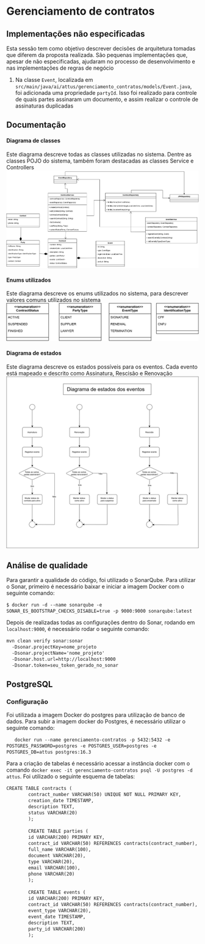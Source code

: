 # Gerenciamento de contratos

## Implementações não especificadas
Esta sessão tem como objetivo descrever decisões de arquitetura tomadas que diferem da proposta realizada. São pequenas implementações que, apesar de não especificadas, ajudaram no processo de desenvolvimento e nas implementações de regras de negócio

1. Na classe `Event`, localizada em `src/main/java/ai/attus/gerenciamento_contratos/models/Event.java`, foi adicionada uma propriedade `partyId`. Isso foi realizado para controle de quais partes assinaram um documento, e assim realizar o controle de assinaturas duplicadas
## Documentação
#### Diagrama de classes
Este diagrama descreve todas as classes utilizadas no sistema. Dentre as classes POJO do sistema, também foram destacadas as classes Service e Controllers
![Diagrama de classes](src/main/resources/docs/png_docs/classes.png)
#### Enums utilizados
Este diagrama descreve os enums utilizados no sistema, para descrever valores comuns utilizados no sistema
![Diagrama de classes enum](src/main/resources/docs/png_docs/enums.png)
#### Diagrama de estados
Este diagrama descreve os estados possíveis para os eventos. Cada evento está mapeado e descrito como Assinatura, Rescisão e Renovação
![Diagrama de estado](src/main/resources/docs/png_docs/state_diagram.png)

## Análise de qualidade
Para garantir a qualidade do código, foi utilizado o SonarQube. Para utilizar o Sonar, primeiro é necessário baixar e iniciar a imagem Docker com o seguinte comando:
```
$ docker run -d --name sonarqube -e SONAR_ES_BOOTSTRAP_CHECKS_DISABLE=true -p 9000:9000 sonarqube:latest
```

Depois de realizadas todas as configurações dentro do Sonar, rodando em `localhost:9000`, é necessário rodar o seguinte comando:
``` 
mvn clean verify sonar:sonar 
  -Dsonar.projectKey=nome_projeto 
  -Dsonar.projectName='nome_projeto' 
  -Dsonar.host.url=http://localhost:9000 
  -Dsonar.token=seu_token_gerado_no_sonar
```

## PostgreSQL
### Configuração
Foi utilizada a imagem Docker do postgres para utilização de banco de dados. Para subir a imagem docker do Postgres, é necessário utilizar o seguinte comando:
```
   docker run --name gerenciamento-contratos -p 5432:5432 -e POSTGRES_PASSWORD=postgres -e POSTGRES_USER=postgres -e POSTGRES_DB=attus postgres:16.3
```
Para a criação de tabelas é necessário acessar a instância docker com o comando `docker exec -it gerenciamento-contratos psql -U postgres -d attus`. Foi utilizado o seguinte esquema de tabelas:
```
CREATE TABLE contracts (
        contract_number VARCHAR(50) UNIQUE NOT NULL PRIMARY KEY,
        creation_date TIMESTAMP,
        description TEXT,
        status VARCHAR(20)
        );

        CREATE TABLE parties (
        id VARCHAR(200) PRIMARY KEY,
        contract_id VARCHAR(50) REFERENCES contracts(contract_number),
        full_name VARCHAR(100),
        document VARCHAR(20),
        type VARCHAR(20),
        email VARCHAR(100),
        phone VARCHAR(20)
        );

        CREATE TABLE events (
        id VARCHAR(200) PRIMARY KEY,
        contract_id VARCHAR(50) REFERENCES contracts(contract_number),
        event_type VARCHAR(20),
        event_date TIMESTAMP,
        description TEXT,
        party_id VARCHAR(200)
        );

```

